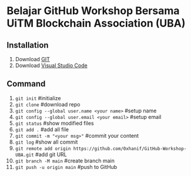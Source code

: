 # Belajar GitHub Workshop Bersama UiTM Blockchain Association (UBA)

## Installation
1. Download [GIT](https://git-scm.com/)
2. Download [Visual Studio Code](https://code.visualstudio.com)

## Command
1. `git init` #initialize
2. `git clone` #download repo
3. `git config --global user.name <your name>` #setup name
4. `git config --global user.email <your email>` #setup email
5. `git status` #show modified files
6. `git add .` #add all file
7. `git commit -m "<your msg>"` #commit your content
8. `git log` #show all commit
9. `git remote add origin https://github.com/0xhanif/GitHub-Workshop-UBA.git` #add git URL
10. `git branch -M main` #create branch main
11. `git push -u origin main` #push to GitHub

